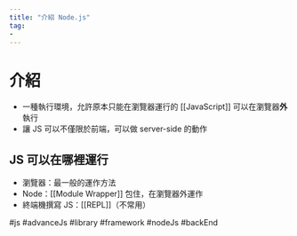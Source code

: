 ```yaml
---
title: "介紹 Node.js"
tag: 
- 
---
```

# 介紹
- 一種執行環境，允許原本只能在瀏覽器運行的 [[JavaScript]] 可以在瀏覽器**外**執行
- 讓 JS 可以不僅限於前端，可以做 server-side 的動作

## JS 可以在哪裡運行
- 瀏覽器：最一般的運作方法
- Node：[[Module Wrapper]] 包住，在瀏覽器外運作
- 終端機撰寫 JS：[[REPL]]（不常用）




#js #advanceJs #library #framework #nodeJs #backEnd
